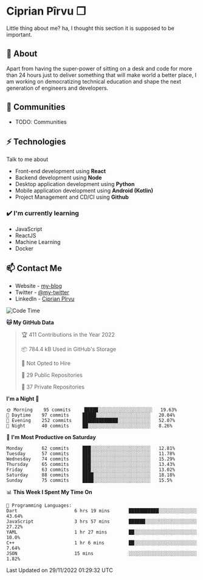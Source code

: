 # Ciprian Pîrvu ❐

Little thing about me? ha, I thought this section it is supposed to be important.

## 🧐 About

Apart from having the super-power of sitting on a desk and code for more than 24 hours just to deliver something that will make world a better place, I am working on democratizing technical education and shape the next generation of engineers and developers.

## 👯 Communities

-   TODO: Communities

## ⚡ Technologies

Talk to me about

-   Front-end development using **React**
-   Backend development using **Node**
-   Desktop application development using **Python**
-   Mobile application development using **Android (Kotlin)**
-   Project Management and CD/CI using **Github**

### ✔️ I'm currently learning

-   JavaScript
-   ReactJS
-   Machine Learning
-   Docker

## 📫 Contact Me

-   Website - [my-blog]()
-   Twitter - [@my-twitter]()
-   LinkedIn - [Ciprian Pîrvu](https://www.linkedin.com/in/p%C3%AErvu-ciprian-cristian-4415991b1/)

<!--START_SECTION:waka-->
![Code Time](http://img.shields.io/badge/Code%20Time-1%2C374%20hrs%2054%20mins-blue)

**🐱 My GitHub Data** 

> 🏆 411 Contributions in the Year 2022
 > 
> 📦 784.4 kB Used in GitHub's Storage 
 > 
> 🚫 Not Opted to Hire
 > 
> 📜 29 Public Repositories 
 > 
> 🔑 37 Private Repositories  
 > 
**I'm a Night 🦉** 

```text
🌞 Morning    95 commits     █████░░░░░░░░░░░░░░░░░░░░   19.63% 
🌆 Daytime    97 commits     █████░░░░░░░░░░░░░░░░░░░░   20.04% 
🌃 Evening    252 commits    █████████████░░░░░░░░░░░░   52.07% 
🌙 Night      40 commits     ██░░░░░░░░░░░░░░░░░░░░░░░   8.26%

```
📅 **I'm Most Productive on Saturday** 

```text
Monday       62 commits     ███░░░░░░░░░░░░░░░░░░░░░░   12.81% 
Tuesday      57 commits     ███░░░░░░░░░░░░░░░░░░░░░░   11.78% 
Wednesday    74 commits     ███░░░░░░░░░░░░░░░░░░░░░░   15.29% 
Thursday     65 commits     ███░░░░░░░░░░░░░░░░░░░░░░   13.43% 
Friday       63 commits     ███░░░░░░░░░░░░░░░░░░░░░░   13.02% 
Saturday     88 commits     ████░░░░░░░░░░░░░░░░░░░░░   18.18% 
Sunday       75 commits     ████░░░░░░░░░░░░░░░░░░░░░   15.5%

```


📊 **This Week I Spent My Time On** 

```text
💬 Programming Languages: 
Dart                     6 hrs 19 mins       ███████████░░░░░░░░░░░░░░   43.64% 
JavaScript               3 hrs 57 mins       ██████░░░░░░░░░░░░░░░░░░░   27.22% 
YAML                     1 hr 27 mins        ██░░░░░░░░░░░░░░░░░░░░░░░   10.0% 
C++                      1 hr 6 mins         ██░░░░░░░░░░░░░░░░░░░░░░░   7.64% 
JSON                     15 mins             ░░░░░░░░░░░░░░░░░░░░░░░░░   1.82%

```


 Last Updated on 29/11/2022 01:29:32 UTC
<!--END_SECTION:waka-->

